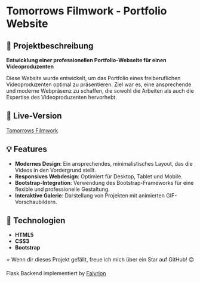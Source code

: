 # Tomorrows Filmwork - Portfolio Website

## 🌟 Projektbeschreibung
**Entwicklung einer professionellen Portfolio-Webseite für einen Videoproduzenten**

Diese Website wurde entwickelt, um das Portfolio eines freiberuflichen Videoproduzenten optimal zu präsentieren. Ziel war es, eine ansprechende und moderne Webpräsenz zu schaffen, die sowohl die Arbeiten als auch die Expertise des Videoproduzenten hervorhebt.

## 🔗 Live-Version
[Tomorrows Filmwork](https://tomorrows-filmwork.com/)

## 💡 Features
- **Modernes Design**: Ein ansprechendes, minimalistisches Layout, das die Videos in den Vordergrund stellt.
- **Responsives Webdesign**: Optimiert für Desktop, Tablet und Mobile.
- **Bootstrap-Integration**: Verwendung des Bootstrap-Frameworks für eine flexible und professionelle Gestaltung.
- **Interaktive Galerie**: Darstellung von Projekten mit animierten GIF-Vorschaubildern.

## 💪 Technologien
- **HTML5**
- **CSS3**
- **Bootstrap**

⭐ Wenn dir dieses Projekt gefällt, freue ich mich über ein Star auf GitHub! 😊

Flask Backend implementiert by [Falyrion](https://github.com/Falyrion)
